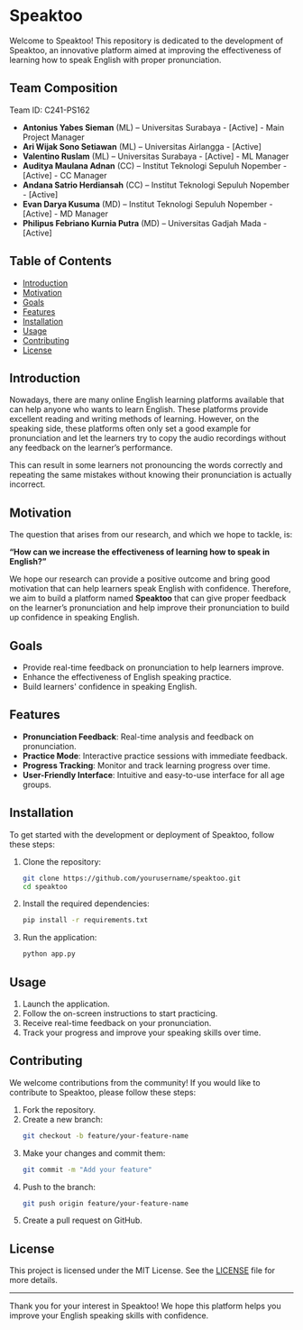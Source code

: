# Speaktoo

Welcome to Speaktoo! This repository is dedicated to the development of Speaktoo, an innovative platform aimed at improving the effectiveness of learning how to speak English with proper pronunciation.

## Team Composition
Team ID: C241-PS162  

- **Antonius Yabes Sieman** (ML) – Universitas Surabaya - [Active] - Main Project Manager
- **Ari Wijak Sono Setiawan** (ML) – Universitas Airlangga - [Active]
- **Valentino Ruslam** (ML) – Universitas Surabaya - [Active] - ML Manager
- **Auditya Maulana Adnan** (CC) – Institut Teknologi Sepuluh Nopember - [Active] - CC Manager
- **Andana Satrio Herdiansah** (CC) – Institut Teknologi Sepuluh Nopember - [Active]
- **Evan Darya Kusuma** (MD) – Institut Teknologi Sepuluh Nopember - [Active] - MD Manager
- **Philipus Febriano Kurnia Putra** (MD) – Universitas Gadjah Mada - [Active]

## Table of Contents

- [Introduction](#introduction)
- [Motivation](#motivation)
- [Goals](#goals)
- [Features](#features)
- [Installation](#installation)
- [Usage](#usage)
- [Contributing](#contributing)
- [License](#license)

## Introduction

Nowadays, there are many online English learning platforms available that can help anyone who wants to learn English. These platforms provide excellent reading and writing methods of learning. However, on the speaking side, these platforms often only set a good example for pronunciation and let the learners try to copy the audio recordings without any feedback on the learner’s performance.

This can result in some learners not pronouncing the words correctly and repeating the same mistakes without knowing their pronunciation is actually incorrect.

## Motivation

The question that arises from our research, and which we hope to tackle, is:

**“How can we increase the effectiveness of learning how to speak in English?”**

We hope our research can provide a positive outcome and bring good motivation that can help learners speak English with confidence. Therefore, we aim to build a platform named **Speaktoo** that can give proper feedback on the learner’s pronunciation and help improve their pronunciation to build up confidence in speaking English.

## Goals

- Provide real-time feedback on pronunciation to help learners improve.
- Enhance the effectiveness of English speaking practice.
- Build learners' confidence in speaking English.

## Features

- **Pronunciation Feedback**: Real-time analysis and feedback on pronunciation.
- **Practice Mode**: Interactive practice sessions with immediate feedback.
- **Progress Tracking**: Monitor and track learning progress over time.
- **User-Friendly Interface**: Intuitive and easy-to-use interface for all age groups.

## Installation

To get started with the development or deployment of Speaktoo, follow these steps:

1. Clone the repository:
    ```bash
    git clone https://github.com/yourusername/speaktoo.git
    cd speaktoo
    ```

2. Install the required dependencies:
    ```bash
    pip install -r requirements.txt
    ```

3. Run the application:
    ```bash
    python app.py
    ```

## Usage

1. Launch the application.
2. Follow the on-screen instructions to start practicing.
3. Receive real-time feedback on your pronunciation.
4. Track your progress and improve your speaking skills over time.

## Contributing

We welcome contributions from the community! If you would like to contribute to Speaktoo, please follow these steps:

1. Fork the repository.
2. Create a new branch:
    ```bash
    git checkout -b feature/your-feature-name
    ```
3. Make your changes and commit them:
    ```bash
    git commit -m "Add your feature"
    ```
4. Push to the branch:
    ```bash
    git push origin feature/your-feature-name
    ```
5. Create a pull request on GitHub.

## License

This project is licensed under the MIT License. See the [LICENSE](LICENSE) file for more details.

---

Thank you for your interest in Speaktoo! We hope this platform helps you improve your English speaking skills with confidence.
